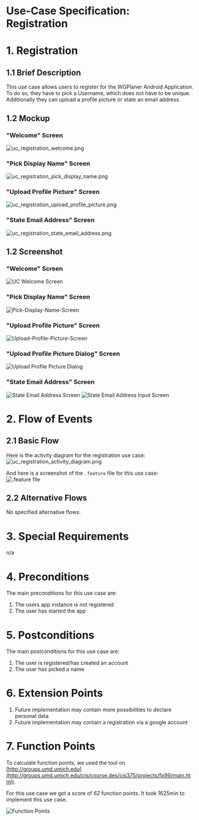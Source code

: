 # Use-Case Specification: Registration

# 1. Registration

## 1.1 Brief Description
This use case allows users to register for the WGPlaner Android Application. To do so, they have to pick a Username, which does not have to be unique. Additionally they can upload a profile picture or state an email address.

## 1.2 Mockup
### "Welcome" Screen
![uc_registration_welcome.png](../Mockups/uc_registration_welcome.png "Welcome-Screen")
### "Pick Display Name" Screen
![uc_registration_pick_display_name.png](../Mockups/uc_registration_pick_display_name.png "Pick-Display-Name-Screen")
### "Upload Profile Picture" Screen
![uc_registration_upload_profile_picture.png](../Mockups/uc_registration_upload_profile_picture.png "Upload-Profile-Picture-Screen")
### "State Email Address" Screen
![uc_registration_state_email_address.png](../Mockups/uc_registration_state_email_address.png "State-EMail-Address-Screen")

## 1.2 Screenshot
### "Welcome" Screen
![UC Welcome Screen](../Screenshots/welcome_screenshot.png)

### "Pick Display Name" Screen
![Pick-Display-Name-Screen](../Screenshots/pick_name_screenshot.png)

### "Upload Profile Picture" Screen
![Upload-Profile-Picture-Screen](../Screenshots/pick_image.png)

### "Upload Profile Picture Dialog" Screen
![Upload Profile Picture Dialog](../Screenshots/pick_image_dialog.png)

### "State Email Address" Screen
![State Email Address Screen](../Screenshots/state_email_screenshot.png)
![State Email Address Input Screen](../Screenshots/state_email_input.png)

# 2. Flow of Events

## 2.1 Basic Flow
Here is the activity diagram for the registration use case:
![uc_registration_activity_diagram.png](../ActivityDiagrams/uc_registration_activity_diagram.png "Activity Diagram for use case Registration")

And here is a screenshot of the `.feature` file for this use case:
![.feature file](./FeatureFiles/feature_file_registration.png)

## 2.2 Alternative Flows

No specified alternative flows.

# 3. Special Requirements
n/a

# 4. Preconditions

The main preconditions for this use case are:
1. The users app instance is not registered
2. The user has started the app

# 5. Postconditions

The main postconditions for this use case are:
1. The user is registered/has created an account
2. The user has picked a name

# 6. Extension Points

1. Future implementation may contain more possibilities to declare personal data
2. Future implementation may contain a registration via a google account

# 7. Function Points
To calculate function points, we used the tool on [http://groups.umd.umich.edu](http://groups.umd.umich.edu/cis/course.des/cis375/projects/fp99/main.html).

For this use case we got a score of *62* function points. It took 1625min to implement this use case.

![Function Points](../FunctionPoints/Registration.png)
